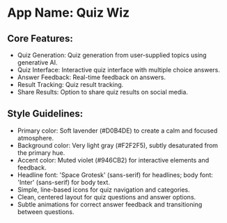 # **App Name**: Quiz Wiz

## Core Features:

- Quiz Generation: Quiz generation from user-supplied topics using generative AI.
- Quiz Interface: Interactive quiz interface with multiple choice answers.
- Answer Feedback: Real-time feedback on answers.
- Result Tracking: Quiz result tracking.
- Share Results: Option to share quiz results on social media.

## Style Guidelines:

- Primary color: Soft lavender (#D0B4DE) to create a calm and focused atmosphere.
- Background color: Very light gray (#F2F2F5), subtly desaturated from the primary hue.
- Accent color: Muted violet (#946CB2) for interactive elements and feedback.
- Headline font: 'Space Grotesk' (sans-serif) for headlines; body font: 'Inter' (sans-serif) for body text.
- Simple, line-based icons for quiz navigation and categories.
- Clean, centered layout for quiz questions and answer options.
- Subtle animations for correct answer feedback and transitioning between questions.